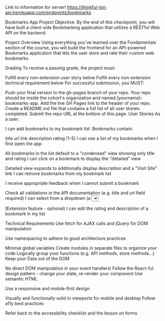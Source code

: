 Link to information for server! https://thinkful-list-api.herokuapp.com/endpoints/bookmarks

Bookmarks App Project
Objective: By the end of this checkpoint, you will have built a client-side Bookmarking application that utilizes a RESTful Web API on the backend.

Project Overview
Using everything you've learned over the Fundamentals section of the course, you will build the frontend for an API-powered Bookmarks application that lets the user store and rate their custom web bookmarks.

Grading
To receive a passing grade, the project must:

Fulfill every non-extension user story below
Fulfill every non-extension technical requirement below
For successful submission, you MUST:

Push your final version to the gh-pages branch of your repo. Your repo should be inside the cohort's organization and named [yourname]-bookmarks-app.
Add the live GH Pages link to the header of your repo.
Create a README.md file that contains a full list of all user stories completed.
Submit the repo URL at the bottom of this page.
User Stories
As a user:

I can add bookmarks to my bookmark list. Bookmarks contain:

title
url link
description
rating (1-5)
I can see a list of my bookmarks when I first open the app

All bookmarks in the list default to a "condensed" view showing only title and rating
I can click on a bookmark to display the "detailed" view

Detailed view expands to additionally display description and a "Visit Site" link
I can remove bookmarks from my bookmark list

I receive appropriate feedback when I cannot submit a bookmark

Check all validations in the API documentation (e.g. title and url field required)
I can select from a dropdown (a <select> element) a "minimum rating" to filter the list by all bookmarks rated at or above the chosen selection

(Extension feature - optional) I can edit the rating and description of a bookmark in my list

Technical Requirements
Use fetch for AJAX calls and jQuery for DOM manipulation

Use namespacing to adhere to good architecture practices

Minimal global variables
Create modules in separate files to organize your code
Logically group your functions (e.g. API methods, store methods...)
Keep your Data out of the DOM

No direct DOM manipulation in your event handlers!
Follow the React-ful design pattern - change your state, re-render your component
Use semantic HTML

Use a responsive and mobile-first design

Visually and functionally solid in viewports for mobile and desktop
Follow a11y best practices

Refer back to the accessibility checklist and the lesson on forms
